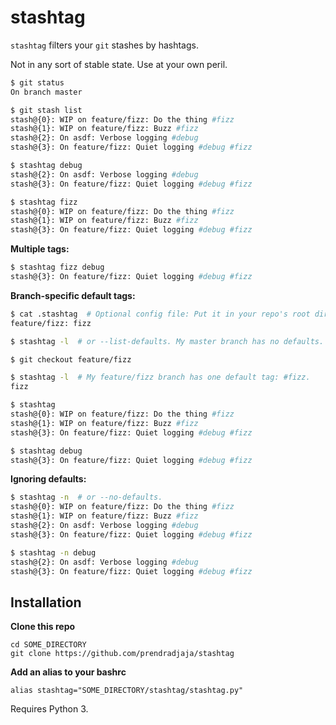 # stashtag

`stashtag` filters your `git` stashes by hashtags.

Not in any sort of stable state. Use at your own peril.

```sh
$ git status
On branch master

$ git stash list
stash@{0}: WIP on feature/fizz: Do the thing #fizz
stash@{1}: WIP on feature/fizz: Buzz #fizz
stash@{2}: On asdf: Verbose logging #debug
stash@{3}: On feature/fizz: Quiet logging #debug #fizz

$ stashtag debug
stash@{2}: On asdf: Verbose logging #debug
stash@{3}: On feature/fizz: Quiet logging #debug #fizz

$ stashtag fizz
stash@{0}: WIP on feature/fizz: Do the thing #fizz
stash@{1}: WIP on feature/fizz: Buzz #fizz
stash@{3}: On feature/fizz: Quiet logging #debug #fizz
```

**Multiple tags:**
```sh
$ stashtag fizz debug
stash@{3}: On feature/fizz: Quiet logging #debug #fizz
```

**Branch-specific default tags:**
```sh
$ cat .stashtag  # Optional config file: Put it in your repo's root directory.
feature/fizz: fizz

$ stashtag -l  # or --list-defaults. My master branch has no defaults.

$ git checkout feature/fizz

$ stashtag -l  # My feature/fizz branch has one default tag: #fizz.
fizz

$ stashtag
stash@{0}: WIP on feature/fizz: Do the thing #fizz
stash@{1}: WIP on feature/fizz: Buzz #fizz
stash@{3}: On feature/fizz: Quiet logging #debug #fizz

$ stashtag debug
stash@{3}: On feature/fizz: Quiet logging #debug #fizz
```

**Ignoring defaults:**
```sh
$ stashtag -n  # or --no-defaults.
stash@{0}: WIP on feature/fizz: Do the thing #fizz
stash@{1}: WIP on feature/fizz: Buzz #fizz
stash@{2}: On asdf: Verbose logging #debug
stash@{3}: On feature/fizz: Quiet logging #debug #fizz

$ stashtag -n debug
stash@{2}: On asdf: Verbose logging #debug
stash@{3}: On feature/fizz: Quiet logging #debug #fizz
```

## Installation

**Clone this repo**
```
cd SOME_DIRECTORY
git clone https://github.com/prendradjaja/stashtag
```

**Add an alias to your bashrc**
```
alias stashtag="SOME_DIRECTORY/stashtag/stashtag.py"
```

Requires Python 3.
